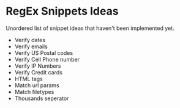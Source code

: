 # RegEx Snippets Ideas
Unordered list of snippet ideas that haven't been implemented yet.

* Verify dates
* Verify emails
* Verify US Postal codes
* Verify Cell Phone number
* Verify IP Numbers
* Verify Credit cards
* HTML tags
* Match url params
* Match filetypes
* Thousands seperator
